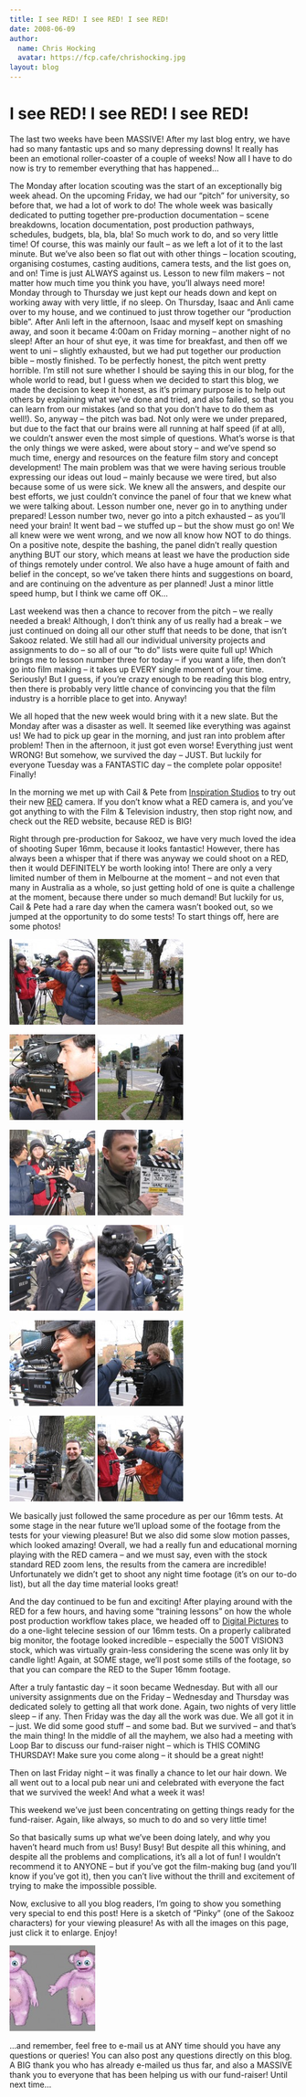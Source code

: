 ```yaml
---
title: I see RED! I see RED! I see RED!
date: 2008-06-09
author:
  name: Chris Hocking
  avatar: https://fcp.cafe/chrishocking.jpg
layout: blog
---
```

# I see RED! I see RED! I see RED!

The last two weeks have been MASSIVE! After my last blog entry, we have had so many fantastic ups and so many depressing downs! It really has been an emotional roller-coaster of a couple of weeks! Now all I have to do now is try to remember everything that has happened…

The Monday after location scouting was the start of an exceptionally big week ahead. On the upcoming Friday, we had our “pitch” for university, so before that, we had a lot of work to do! The whole week was basically dedicated to putting together pre-production documentation – scene breakdowns, location documentation, post production pathways, schedules, budgets, bla, bla, bla! So much work to do, and so very little time! Of course, this was mainly our fault – as we left a lot of it to the last minute. But we’ve also been so flat out with other things – location scouting, organising costumes, casting auditions, camera tests, and the list goes on, and on! Time is just ALWAYS against us. Lesson to new film makers – not matter how much time you think you have, you’ll always need more! Monday through to Thursday we just kept our heads down and kept on working away with very little, if no sleep. On Thursday, Isaac and Anli came over to my house, and we continued to just throw together our “production bible”. After Anli left in the afternoon, Isaac and myself kept on smashing away, and soon it became 4:00am on Friday morning – another night of no sleep! After an hour of shut eye, it was time for breakfast, and then off we went to uni – slightly exhausted, but we had put together our production bible – mostly finished. To be perfectly honest, the pitch went pretty horrible. I’m still not sure whether I should be saying this in our blog, for the whole world to read, but I guess when we decided to start this blog, we made the decision to keep it honest, as it’s primary purpose is to help out others by explaining what we’ve done and tried, and also failed, so that you can learn from our mistakes (and so that you don’t have to do them as well!). So, anyway – the pitch was bad. Not only were we under prepared, but due to the fact that our brains were all running at half speed (if at all), we couldn’t answer even the most simple of questions. What’s worse is that the only things we were asked, were about story – and we’ve spend so much time, energy and resources on the feature film story and concept development! The main problem was that we were having serious trouble expressing our ideas out loud – mainly because we were tired, but also because some of us were sick. We knew all the answers, and despite our best efforts, we just couldn’t convince the panel of four that we knew what we were talking about. Lesson number one, never go in to anything under prepared! Lesson number two, never go into a pitch exhausted – as you’ll need your brain! It went bad – we stuffed up – but the show must go on! We all knew were we went wrong, and we now all know how NOT to do things. On a positive note, despite the bashing, the panel didn’t really question anything BUT our story, which means at least we have the production side of things remotely under control. We also have a huge amount of faith and belief in the concept, so we’ve taken there hints and suggestions on board, and are continuing on the adventure as per planned! Just a minor little speed hump, but I think we came off OK…

Last weekend was then a chance to recover from the pitch – we really needed a break! Although, I don’t think any of us really had a break – we just continued on doing all our other stuff that needs to be done, that isn’t Sakooz related. We still had all our individual university projects and assignments to do – so all of our “to do” lists were quite full up! Which brings me to lesson number three for today – if you want a life, then don’t go into film making – it takes up EVERY single moment of your time. Seriously! But I guess, if you’re crazy enough to be reading this blog entry, then there is probably very little chance of convincing you that the film industry is a horrible place to get into. Anyway!

We all hoped that the new week would bring with it a new slate. But the Monday after was a disaster as well. It seemed like everything was against us! We had to pick up gear in the morning, and just ran into problem after problem! Then in the afternoon, it just got even worse! Everything just went WRONG! But somehow, we survived the day – JUST. But luckily for everyone Tuesday was a FANTASTIC day – the complete polar opposite! Finally!

In the morning we met up with Cail & Pete from [Inspiration Studios](http://www.inspirationstudios.com.au/ "Inspiration Studios") to try out their new [RED](http://www.red.com "RED") camera. If you don’t know what a RED camera is, and you’ve got anything to with the Film & Television industry, then stop right now, and check out the RED website, because RED is BIG!

Right through pre-production for Sakooz, we have very much loved the idea of shooting Super 16mm, because it looks fantastic! However, there has always been a whisper that if there was anyway we could shoot on a RED, then it would DEFINITELY be worth looking into! There are only a very limited number of them in Melbourne at the moment – and not even that many in Australia as a whole, so just getting hold of one is quite a challenge at the moment, because there under so much demand! But luckily for us, Cail & Pete had a rare day when the camera wasn’t booked out, so we jumped at the opportunity to do some tests! To start things off, here are some photos!

[![RED Camera Tests](/static/blog/2008-06-sakooz_camera_tests_27may2008_01-150x150.jpg "RED Camera Tests")](/static/blog/2008-06-sakooz_camera_tests_27may2008_01.jpg) [![RED Camera Tests](/static/blog/2008-06-sakooz_camera_tests_27may2008_02-150x150.jpg "RED Camera Tests")](/static/blog/2008-06-sakooz_camera_tests_27may2008_02.jpg)

[![RED Camera Tests](/static/blog/2008-06-sakooz_camera_tests_27may2008_03-150x150.jpg "RED Camera Tests")](/static/blog/2008-06-sakooz_camera_tests_27may2008_03.jpg) [![RED Camera Tests](/static/blog/2008-06-sakooz_camera_tests_27may2008_04-150x150.jpg "RED Camera Tests")](/static/blog/2008-06-sakooz_camera_tests_27may2008_04.jpg)

[![RED Camera Tests](/static/blog/2008-06-sakooz_camera_tests_27may2008_05-150x150.jpg "RED Camera Tests")](/static/blog/2008-06-sakooz_camera_tests_27may2008_05.jpg) [![RED Camera Tests](/static/blog/2008-06-sakooz_camera_tests_27may2008_06-150x150.jpg "RED Camera Tests")](/static/blog/2008-06-sakooz_camera_tests_27may2008_06.jpg)

[![RED Camera Tests](/static/blog/2008-06-sakooz_camera_tests_27may2008_07-150x150.jpg "RED Camera Tests")](/static/blog/2008-06-sakooz_camera_tests_27may2008_07.jpg) [![RED Camera Tests](/static/blog/2008-06-sakooz_camera_tests_27may2008_08-150x150.jpg "RED Camera Tests")](/static/blog/2008-06-sakooz_camera_tests_27may2008_08.jpg)

[![RED Camera Tests](/static/blog/2008-06-sakooz_camera_tests_27may2008_09-150x150.jpg "RED Camera Tests")](/static/blog/2008-06-sakooz_camera_tests_27may2008_09.jpg) [![RED Camera Tests](/static/blog/2008-06-sakooz_camera_tests_27may2008_10-150x150.jpg "RED Camera Tests")](/static/blog/2008-06-sakooz_camera_tests_27may2008_10.jpg)

[![RED Camera Tests](/static/blog/2008-06-sakooz_camera_tests_27may2008_11-150x150.jpg "RED Camera Tests")](/static/blog/2008-06-sakooz_camera_tests_27may2008_11.jpg) [![RED Camera Tests](/static/blog/2008-06-sakooz_camera_tests_27may2008_12-150x150.jpg "RED Camera Tests")](/static/blog/2008-06-sakooz_camera_tests_27may2008_12.jpg)

We basically just followed the same procedure as per our 16mm tests. At some stage in the near future we’ll upload some of the footage from the tests for your viewing pleasure! But we also did some slow motion passes, which looked amazing! Overall, we had a really fun and educational morning playing with the RED camera – and we must say, even with the stock standard RED zoom lens, the results from the camera are incredible! Unfortunately we didn’t get to shoot any night time footage (it’s on our to-do list), but all the day time material looks great!

And the day continued to be fun and exciting! After playing around with the RED for a few hours, and having some “training lessons” on how the whole post production workflow takes place, we headed off to [Digital Pictures](http://www.digitalpictures.com.au/ "Digital Pictures") to do a one-light telecine session of our 16mm tests. On a properly calibrated big monitor, the footage looked incredible – especially the 500T VISION3 stock, which was virtually grain-less considering the scene was only lit by candle light! Again, at SOME stage, we’ll post some stills of the footage, so that you can compare the RED to the Super 16mm footage.

After a truly fantastic day – it soon became Wednesday. But with all our university assignments due on the Friday – Wednesday and Thursday was dedicated solely to getting all that work done. Again, two nights of very little sleep – if any. Then Friday was the day all the work was due. We all got it in – just. We did some good stuff – and some bad. But we survived – and that’s the main thing! In the middle of all the mayhem, we also had a meeting with Loop Bar to discuss our fund-raiser night – which is THIS COMING THURSDAY! Make sure you come along – it should be a great night!

Then on last Friday night – it was finally a chance to let our hair down. We all went out to a local pub near uni and celebrated with everyone the fact that we survived the week! And what a week it was!

This weekend we’ve just been concentrating on getting things ready for the fund-raiser. Again, like always, so much to do and so very little time!

So that basically sums up what we’ve been doing lately, and why you haven’t heard much from us! Busy! Busy! But despite all this whining, and despite all the problems and complications, it’s all a lot of fun! I wouldn’t recommend it to ANYONE – but if you’ve got the film-making bug (and you’ll know if you’ve got it), then you can’t live without the thrill and excitement of trying to make the impossible possible.

Now, exclusive to all you blog readers, I’m going to show you something very special to end this post! Here is a sketch of “Pinky” (one of the Sakooz characters) for your viewing pleasure! As with all the images on this page, just click it to enlarge. Enjoy!

[![Pinky](/static/blog/2008-06-pinky_09-june-2008-150x150.jpg "Pinky")](/static/blog/2008-06-pinky_09-june-2008.jpg)

…and remember, feel free to e-mail us at ANY time should you have any questions or queries! You can also post any questions directly on this blog. A BIG thank you who has already e-mailed us thus far, and also a MASSIVE thank you to everyone that has been helping us with our fund-raiser! Until next time…